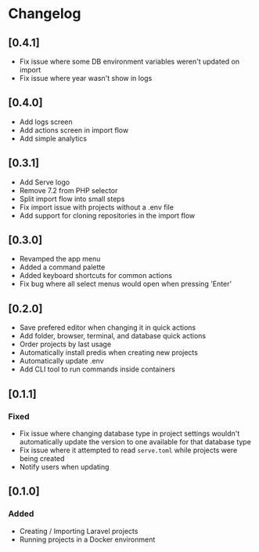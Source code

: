 # Changelog

## [0.4.1]

-   Fix issue where some DB environment variables weren't updated on import
-   Fix issue where year wasn't show in logs

## [0.4.0]

-   Add logs screen
-   Add actions screen in import flow
-   Add simple analytics

## [0.3.1]

-   Add Serve logo
-   Remove 7.2 from PHP selector
-   Split import flow into small steps
-   Fix import issue with projects without a .env file
-   Add support for cloning repositories in the import flow

## [0.3.0]

-   Revamped the app menu
-   Added a command palette
-   Added keyboard shortcuts for common actions
-   Fix bug where all select menus would open when pressing 'Enter'

## [0.2.0]

-   Save prefered editor when changing it in quick actions
-   Add folder, browser, terminal, and database quick actions
-   Order projects by last usage
-   Automatically install predis when creating new projects
-   Automatically update .env
-   Add CLI tool to run commands inside containers

## [0.1.1]

### Fixed

-   Fix issue where changing database type in project settings wouldn't automatically update the version to one available for that database type
-   Fix issue where it attempted to read `serve.toml` while projects were being created
-   Notify users when updating

## [0.1.0]

### Added

-   Creating / Importing Laravel projects
-   Running projects in a Docker environment
